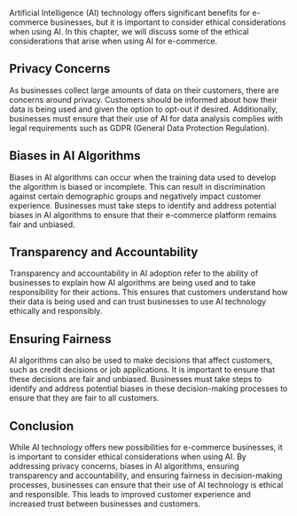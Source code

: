 
Artificial Intelligence (AI) technology offers significant benefits for e-commerce businesses, but it is important to consider ethical considerations when using AI. In this chapter, we will discuss some of the ethical considerations that arise when using AI for e-commerce.

Privacy Concerns
----------------

As businesses collect large amounts of data on their customers, there are concerns around privacy. Customers should be informed about how their data is being used and given the option to opt-out if desired. Additionally, businesses must ensure that their use of AI for data analysis complies with legal requirements such as GDPR (General Data Protection Regulation).

Biases in AI Algorithms
-----------------------

Biases in AI algorithms can occur when the training data used to develop the algorithm is biased or incomplete. This can result in discrimination against certain demographic groups and negatively impact customer experience. Businesses must take steps to identify and address potential biases in AI algorithms to ensure that their e-commerce platform remains fair and unbiased.

Transparency and Accountability
-------------------------------

Transparency and accountability in AI adoption refer to the ability of businesses to explain how AI algorithms are being used and to take responsibility for their actions. This ensures that customers understand how their data is being used and can trust businesses to use AI technology ethically and responsibly.

Ensuring Fairness
-----------------

AI algorithms can also be used to make decisions that affect customers, such as credit decisions or job applications. It is important to ensure that these decisions are fair and unbiased. Businesses must take steps to identify and address potential biases in these decision-making processes to ensure that they are fair to all customers.

Conclusion
----------

While AI technology offers new possibilities for e-commerce businesses, it is important to consider ethical considerations when using AI. By addressing privacy concerns, biases in AI algorithms, ensuring transparency and accountability, and ensuring fairness in decision-making processes, businesses can ensure that their use of AI technology is ethical and responsible. This leads to improved customer experience and increased trust between businesses and customers.
